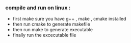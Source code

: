 ### compile and run on linux :
* first make sure you have g++ , make , cmake installed
* then run cmake to generate makefile
* then run make to generate executable 
* finally run the excecutable file
